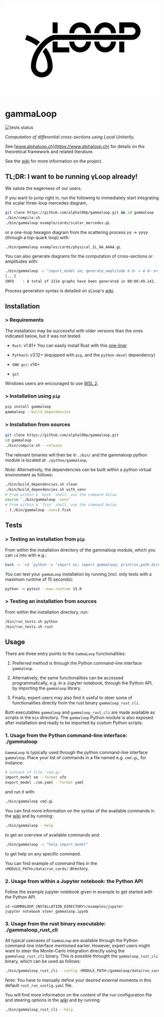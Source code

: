 <div align="center">
<picture>
  <source media="(prefers-color-scheme: dark)" srcset="gammalooplogo-dark.svg">
  <img src="gammalooplogo-light.svg">
</picture>
</div> 

# gammaLoop
![tests status](https://github.com/alphal00p/gammaloop/actions/workflows/gamma_loop_tests.yml/badge.svg?event=push)

*Computation of differential cross-sections using Local Unitarity.*

See [www.alphaloop.ch](https://www.alphaloop.ch) for details on the theoretical framework and related literature.

See the [wiki](https://wiki.alphaloop.ch/) for more information on the project.

## TL;DR: I want to be running γLoop already!

We salute the eagerness of our users.

If you want to jump right in, run the following to immediately start integrating the scalar three-loop mercedes diagram,

```bash
git clone https://github.com/alphal00p/gammaloop.git && cd gammaloop
./bin/compile.sh
./bin/gammaloop example/cards/scalar_mercedes.gL
```

or a one-loop hexagon diagram from the scattering process $\gamma \gamma \rightarrow \gamma \gamma \gamma \gamma$ (through a top-quark loop) with:

```bash
./bin/gammaloop examples/cards/physical_1L_AA_AAAA.gL
```

You can also generate diagrams for the computation of cross-sections or amplitudes with:
```bash
./bin/gammaloop -c "import_model sm; generate_amplitude d d~ > d d~ e+ e- | u d g ghg e- a QED=2 [{2} QCD=2]"
[...]
INFO    : A total of 2214 graphs have been generated in 00:00:49.142.
```

Process generation syntax is detailed on γLoop's [wiki](https://wiki.alphaloop.ch/en/gammaLoop/ProcessGeneration).

## Installation

### > Requirements

The installation may be successful with older versions than the ones indicated below, but it was not tested. 

* `Rust`: v1.81+ You can easily install Rust with this [one-liner](https://www.rust-lang.org/tools/install)

* `Python3`: v3.12+ (equipped with `pip`, and the `python-devel` dependency)

* `GNU gcc`: v14+

* `git`

Windows users are encouraged to use [WSL 2](https://learn.microsoft.com/en-us/windows/wsl/).

### > Installation using `pip`
```bash
pip install gammaloop
gammaloop --build_dependencies
```

### > Installation from sources
```bash
git clone https://github.com/alphal00p/gammaloop.git
cd gammaloop
./bin/compile.sh --release
```
The relevant binaries will then be in `./bin/` and the gammaloop python module is located at `./python/gammaloop`.

*Note:* Alternatively, the dependencies can be built within a python virtual environment as follows:

```bash
./bin/build_dependencies.sh clean
./bin/build_dependencies.sh with_venv
# From within a `bash` shell, use the command below
source `./bin/gammaloop -venv`
# From within a `fish` shell, use the command below
. (./bin/gammaloop -venv).fish
```

## Tests

### > Testing an installation from `pip`

From within the installation directory of the gammaloop module, which you can `cd` into with e.g.:
```bash
bash -c 'cd `python -c "import os; import gammaloop; print(os.path.dirname(gammaloop.__file__))"`; pwd'
```

You can test your `gammaLoop` installation by running (incl. only tests with a maximum runtime of 15 seconds):
```bash
python -m pytest --max-runtime 15.0
```

### > Testing an installation from sources

From within the installation directory, run:
```bash
/bin/run_tests.sh python
/bin/run_tests.sh rust
```

## Usage

There are three entry points to the `GammaLoop` functionalities:

1. Preferred method is through the Python command-line interface `gammaloop`.

2. Alternatively, the same functionalities can be accessed programmatically, e.g. in a Jupyter notebook, through the Python API, by importing the `gammaloop` library.

3. Finally, expert users may also find it useful to steer some of functionalities directly from the rust binary `gammaloop_rust_cli`.

Both executables `gammaloop` and `gammaloop_rust_cli` are made available as scripts in the `bin` directory.
The `gammaloop` Python module is also exposed after installation and ready to be imported by custom Python scripts.

### 1. Usage from the Python command-line interface: ./gammaloop

`GammaLoop` is typically used through the python command-line interface `gammaloop`.
Place your list of commands in a file named e.g. `cmd.gL`, for instance:

```bash
# Content of file 'cmd.gL'
import_model sm --format ufo
export_model ./sm.yaml --format yaml
```
and run it with:
```bash
./bin/gammaloop cmd.gL
```
You can find more information on the syntax of the available commands in the [wiki](https://wiki.alphaloop.ch/) and by running:
```bash
./bin/gammaloop --help
```
to get an overview of available commands and:
```bash
./bin/gammaloop -c "help import_model"
```
to get help on any specific command.

You can find example of command files in the `<MODULE_PATH>/data/run_cards/` directory.

### 2. Usage from within a Jupyter notebook: the Python API

Follow the example jupyter notebook given in example to get started with the Python API.
```
cd <GAMMALOOP_INSTALLATION_DIRECTORY>/examples/jupyter
jupyter notebook steer_gammaloop.ipynb
``` 

### 3. Usage from the rust binary executable: ./gammaloop_rust_cli

All typical usecases of `GammaLoop` are available through the Python command-line interface mentioned earlier.
However, expert users might want to steer the Monte-Carlo integration directly using the `gammaloop_rust_cli` binary.
This is possible throught the `gammaloop_rust_cli` binary, which can be used as follows:
```bash
./bin/gammaloop_rust_cli --config <MODULE_PATH>/gammaloop/data/run_cards/rust_run_config.yaml
```
*Note*: You have to manually define your desired external momenta in this default `rust_run_config.yaml` file.

You will find more information on the content of the run configuration file and steering options in the [wiki](https://wiki.alphaloop.ch/) and by running:
```bash
./bin/gammaloop_rust_cli --help
```

